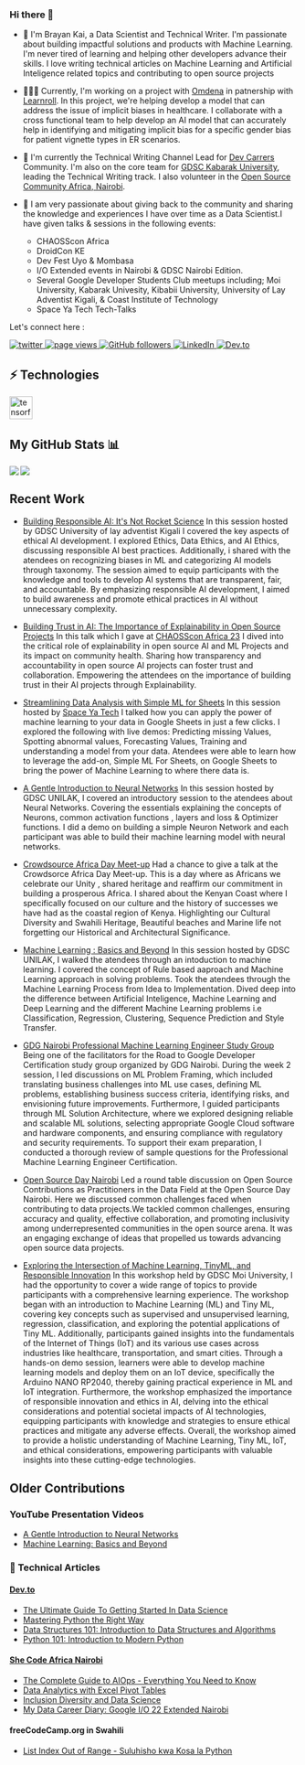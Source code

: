 ### Hi there 👋

- 🤖 I'm Brayan Kai, a Data Scientist and Technical Writer. I'm passionate about building impactful solutions and products with Machine Learning. I'm never tired of learning and helping other developers advance their skills. I love writing technical articles on Machine Learning and Artificial Inteligence related topics and contributing to open source projects

- 👨🏽‍💻 Currently, I'm working on a project with [Omdena](https://omdena.com/) in patnership with [Learnroll](https://www.learnroll.com/). In this project, we're helping develop a model that can address the issue of implicit biases in healthcare. I collaborate with a cross functional team to help develop an AI model that can accurately help in identifying and mitigating implicit bias for a specific gender bias for patient vignette types in ER scenarios.

- 👥 I'm currently the Technical Writing Channel Lead for [Dev Carrers](https://devcareer.io/) Community. I'm also on the core team for [GDSC Kabarak University](https://gdsc.community.dev/kabarak-university/), leading the Technical Writing track. I also volunteer in the [Open Source Community Africa, Nairobi](https://github.com/OSCA-Nairobi). 

- 🚀 I am very passionate about giving back to the community and sharing the knowledge and experiences I have over time as a Data Scientist.I have given talks & sessions in the following events:
    - CHAOSScon Africa 
    - DroidCon KE
    - Dev Fest Uyo & Mombasa 
    - I/O Extended events in Nairobi & GDSC Nairobi Edition.
    - Several Google Developer Students Club meetups including; Moi University, Kabarak Univesity, Kibabii University, University of Lay Adventist Kigali, & Coast Institute of Technology 
    - Space Ya Tech Tech-Talks

Let's connect here : 

<p align="left">
  <a href="https://twitter.com/Kai_mwanyumba">
    <img src="https://img.shields.io/twitter/follow/Kai_mwanyumba?paulodhiamboh?color=green&logo=twitter" alt="twitter" />
  </a>
  <a href="https://github.com/mwanyumba7/mwanyumba7">
    <img src="https://visitor-badge.laobi.icu/badge?page_id=mwanyumba7.mwanyumba7" alt="page views" />
  </a>
 
  <a href="https://github.com/mwanyumba7?tab=followers">
    <img alt="GitHub followers" src="https://img.shields.io/github/followers/mwanyumba7?color=green&logo=github">
  </a>
  <a href="https://www.linkedin.com/in/brayan-mwanyumba-309498227 ">
    <img alt="LinkedIn" src="https://img.shields.io/badge/LinkedIn-0077B5?logo=linkedin&logoColor=white">
  </a>
  <a href="https://dev.to/brayan_kai">
    <img alt="Dev.to" src="https://img.shields.io/badge/Dev.to-Dev.to-blue">
  </a>
</p>

## ⚡️ Technologies

<p align="left"> <a href="https://www.tensorflow.org" target="_blank" rel="noreferrer"> <img src="https://www.vectorlogo.zone/logos/tensorflow/tensorflow-icon.svg" alt="tensorflow" width="40" height="40"/> </a> </p>

## My GitHub Stats 📊
<a href="https://github.com/anuraghazra/github-readme-stats">
<img align="left" src="https://github-readme-stats.vercel.app/api?username=mwanyumba7&count_private=true&show_icons=true" />
</a>
<a href="https://github.com/anuraghazra/convoychat">
<img align="center" src="https://github-readme-stats.vercel.app/api/top-langs/?username=mwanyumba7" />
</a>

<br>

## Recent Work
- [Building Responsible AI: It's Not Rocket Science](https://gdsc.community.dev/events/details/developer-student-clubs-university-of-lay-adventist-of-kigali-presents-explore-ml-study-jam-2023-06-21/) In this session hosted by GDSC University of lay adventist Kigali I covered the key aspects of ethical AI development. I explored Ethics, Data Ethics, and AI Ethics, discussing responsible AI best practices. Additionally, i shared with the atendees on recognizing biases in ML and categorizing AI models through taxonomy. The session aimed to equip participants with the knowledge and tools to develop AI systems that are transparent, fair, and accountable. By emphasizing responsible AI development, I aimed to build awareness and promote ethical practices in AI without unnecessary complexity.

- [Building Trust in AI: The Importance of Explainability in Open Source Projects](https://twitter.com/chaoss_africa/status/1666444906263461888?t=TPglCUOhBmgg7WNpcjH2CA&s=19) In this talk which I gave at [CHAOSScon Africa 23](https://chaoss.community/chaosscon-2023-africa/) I dived into the critical role of explainability in open source AI and ML Projects and its impact on community health. Sharing how transparency and accountability in open source AI projects can foster trust and collaboration. Empowering the attendees on the importance of building trust in their AI projects through Explainability.  

- [Streamlining Data Analysis with Simple ML for Sheets](https://www.eventbrite.com/e/streamlining-data-analysis-with-simple-ml-for-sheets-tickets-649937258837) In this session hosted by [Space Ya Tech](https://twitter.com/spaceyatech) I talked how you can apply the power of machine learning to your data in Google Sheets in just a few clicks. I explored the following with live demos: Predicting missing Values, Spotting abnormal values, Forecasting Values, Training and understanding a model from your data. Atendees were able to learn how to leverage the add-on, Simple ML For Sheets, on Google Sheets to bring the power of Machine Learning to where there data is. 


- [A Gentle Introduction to Neural Networks](https://youtu.be/_L5Kfy0gpWY) In this session hosted by GDSC UNILAK, I covered an introductory session to the atendees about Neural Networks. Covering the essentials explaining the concepts of Neurons, common activation functions  , layers and loss & Optimizer functions. I did a demo on building a simple Neuron Network and each participant was able to build their machine learning model with neural networks.

- [Crowdsource Africa Day Meet-up](https://www.linkedin.com/posts/brayan-mwanyumba-309498227_googlecrowdsource-activity-7069036903802503168-LB_S?utm_source=share&utm_medium=member_desktop) Had a chance to give a talk at the Crowdsorce Africa Day Meet-up. This is a day where as Africans we celebrate our Unity , shared heritage and reaffirm our commitment in building a prosperous Africa. I shared about the Kenyan Coast where I specifically focused on our culture and the history of successes we have had as the coastal region of Kenya. Highlighting our Cultural Diversity and Swahili Heritage, Beautiful beaches and Marine life not forgetting our Historical and Architectural Significance.

- [Machine Learning : Basics and Beyond](https://youtu.be/GzcIodiTCVc) In this session hosted by GDSC UNILAK, I walked the atendees through an intoduction to machine learning. I covered the concept of Rule based aaproach and Machine Learning approach in solving problems. Took the atendees through the Machine Learning Process from Idea to Implementation. Dived deep into the difference between Artificial Inteligence, Machine Learning and Deep Learning and the different Machine Learning problems i.e Classification, Regression, Clustering, Sequence Prediction and Style Transfer. 

- [GDG Nairobi Professional Machine Learning Engineer Study Group](https://gdg.community.dev/events/details/google-gdg-nairobi-presents-certification-study-group-professional-machine-learning-2023-05-18/cohost-gdg-nairobi) Being one of the facilitators for the Road to Google Developer Certification study group organized by GDG Nairobi. During the week 2 session, I led discussions on ML Problem Framing, which included translating business challenges into ML use cases, defining ML problems, establishing business success criteria, identifying risks, and envisioning future improvements. Furthermore, I guided participants through ML Solution Architecture, where we explored designing reliable and scalable ML solutions, selecting appropriate Google Cloud software and hardware components, and ensuring compliance with regulatory and security requirements. To support their exam preparation, I conducted a thorough review of sample questions for the Professional Machine Learning Engineer Certification.

- [Open Source Day Nairobi](https://twitter.com/osca_nairobi/status/1634526519287595009) Led a round table discussion on Open Source Contributions as Practitioners in the Data Field at the Open Source Day Nairobi. Here we discussed common challenges faced when contributing to data projects.We tackled common challenges, ensuring accuracy and quality, effective collaboration, and promoting inclusivity among underrepresented communities in the open source arena. It was an engaging exchange of ideas that propelled us towards advancing open source data projects.

- [Exploring the Intersection of Machine Learning, TinyML, and Responsible Innovation](https://gdsc.community.dev/events/details/developer-student-clubs-moi-university-presents-exploring-the-intersection-of-machine-learning-iot-and-responsible-innovation/) In this workshop held by GDSC Moi University, I had the opportunity to cover a wide range of topics to provide participants with a comprehensive learning experience. The workshop began with an introduction to Machine Learning (ML) and Tiny ML, covering key concepts such as supervised and unsupervised learning, regression, classification, and exploring the potential applications of Tiny ML. Additionally, participants gained insights into the fundamentals of the Internet of Things (IoT) and its various use cases across industries like healthcare, transportation, and smart cities. Through a hands-on demo session, learners were able to develop machine learning models and deploy them on an IoT device, specifically the Arduino NANO RP2040, thereby gaining practical experience in ML and IoT integration. Furthermore, the workshop emphasized the importance of responsible innovation and ethics in AI, delving into the ethical considerations and potential societal impacts of AI technologies, equipping participants with knowledge and strategies to ensure ethical practices and mitigate any adverse effects. Overall, the workshop aimed to provide a holistic understanding of Machine Learning, Tiny ML, IoT, and ethical considerations, empowering participants with valuable insights into these cutting-edge technologies.

## Older Contributions

### YouTube Presentation Videos

- [A Gentle Introduction to Neural Networks](https://youtu.be/_L5Kfy0gpWY)
- [Machine Learning: Basics and Beyond](https://youtu.be/GzcIodiTCVc)

### 🔖 Technical Articles

#### [Dev.to](https://dev.to/brayan_kai)

- [The Ultimate Guide To Getting Started In Data Science](https://dev.to/brayan_kai/the-ultimate-guide-to-getting-started-in-data-science-4h9b)
- [Mastering Python the Right Way](https://dev.to/brayan_kai/mastering-python-the-right-way-2gi)
- [Data Structures 101: Introduction to Data Structures and Algorithms](https://dev.to/brayan_kai/introduction-to-data-structures-and-algorithms-with-python-3jhn)
- [Python 101: Introduction to Modern Python](https://dev.to/brayan_kai/python-101-introduction-to-modern-python-2757)

#### [She Code Africa Nairobi](https://scanairobi.hashnode.dev/)

- [The Complete Guide to AIOps - Everything You Need to Know](https://scanairobi.hashnode.dev/the-complete-guide-to-aiops-everything-you-need-to-know)
- [Data Analytics with Excel Pivot Tables](https://scanairobi.hashnode.dev/data-analytics-with-excel-pivot-tables)
- [Inclusion Diversity and Data Science](https://scanairobi.hashnode.dev/inclusion-diversity-and-data-science)
- [My Data Career Diary: Google I/O 22 Extended Nairobi](https://scanairobi.hashnode.dev/my-data-career-diary-google-io-22-extended-nairobi)

#### freeCodeCamp.org in Swahili

- [List Index Out of Range - Suluhisho kwa Kosa la Python](https://www.freecodecamp.org/swahili/news/list-index-out-of-range-suluhisho/)



<!--
**mwanyumba7/mwanyumba7** is a ✨ _special_ ✨ repository because its `README.md` (this file) appears on your GitHub profile.

Here are some ideas to get you started:

- 🔭 I’m currently working on ...
- 🌱 I’m currently learning ...
- 👯 I’m looking to collaborate on ...
- 🤔 I’m looking for help with ...
- 💬 Ask me about ...
- 📫 How to reach me: ...
- 😄 Pronouns: ...
- ⚡ Fun fact: ...
-->

